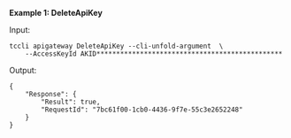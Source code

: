 **Example 1: DeleteApiKey**



Input: 

```
tccli apigateway DeleteApiKey --cli-unfold-argument  \
    --AccessKeyId AKID***********************************************
```

Output: 
```
{
    "Response": {
        "Result": true,
        "RequestId": "7bc61f00-1cb0-4436-9f7e-55c3e2652248"
    }
}
```


